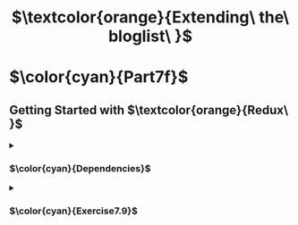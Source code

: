 <h1 align="center"> $\textcolor{orange}{Extending\ the\ bloglist\ }$
</h1>

# $\color{cyan}{Part7f}$

## Getting Started with $\textcolor{orange}{Redux\ }$

<details>
<summary>

### $\color{cyan}{Dependencies}$

 </summary>

```
npm install redux
```

```
npm install @reduxjs/toolkit
```

</details>

<details>
<summary>

### $\color{cyan}{Exercise7.9}$

 </summary>

- Intergrate Prettier to automatic format codes.

</details>

